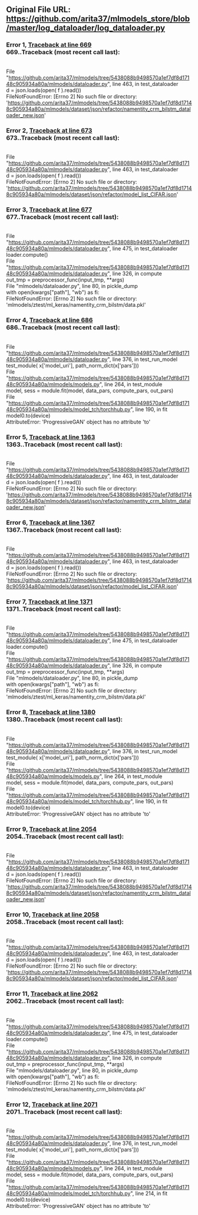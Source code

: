 ## Original File URL: https://github.com/arita37/mlmodels_store/blob/master/log_dataloader/log_dataloader.py


### Error 1, [Traceback at line 669](https://github.com/arita37/mlmodels_store/blob/master/log_dataloader/log_dataloader.py#L669)<br />669..Traceback (most recent call last):
<br />  File "https://github.com/arita37/mlmodels/tree/5438088b9498570a1ef7df8d17148c905934a80a/mlmodels/dataloader.py", line 463, in test_dataloader
<br />    d = json.loads(open( f ).read())
<br />FileNotFoundError: [Errno 2] No such file or directory: 'https://github.com/arita37/mlmodels/tree/5438088b9498570a1ef7df8d17148c905934a80a/mlmodels/dataset/json/refactor/namentity_crm_bilstm_dataloader_new.json'



### Error 2, [Traceback at line 673](https://github.com/arita37/mlmodels_store/blob/master/log_dataloader/log_dataloader.py#L673)<br />673..Traceback (most recent call last):
<br />  File "https://github.com/arita37/mlmodels/tree/5438088b9498570a1ef7df8d17148c905934a80a/mlmodels/dataloader.py", line 463, in test_dataloader
<br />    d = json.loads(open( f ).read())
<br />FileNotFoundError: [Errno 2] No such file or directory: 'https://github.com/arita37/mlmodels/tree/5438088b9498570a1ef7df8d17148c905934a80a/mlmodels/dataset/json/refactor/model_list_CIFAR.json'



### Error 3, [Traceback at line 677](https://github.com/arita37/mlmodels_store/blob/master/log_dataloader/log_dataloader.py#L677)<br />677..Traceback (most recent call last):
<br />  File "https://github.com/arita37/mlmodels/tree/5438088b9498570a1ef7df8d17148c905934a80a/mlmodels/dataloader.py", line 475, in test_dataloader
<br />    loader.compute()
<br />  File "https://github.com/arita37/mlmodels/tree/5438088b9498570a1ef7df8d17148c905934a80a/mlmodels/dataloader.py", line 326, in compute
<br />    out_tmp = preprocessor_func(input_tmp, **args)
<br />  File "mlmodels/dataloader.py", line 80, in pickle_dump
<br />    with open(kwargs["path"], "wb") as fi:
<br />FileNotFoundError: [Errno 2] No such file or directory: 'mlmodels/ztest/ml_keras/namentity_crm_bilstm/data.pkl'



### Error 4, [Traceback at line 686](https://github.com/arita37/mlmodels_store/blob/master/log_dataloader/log_dataloader.py#L686)<br />686..Traceback (most recent call last):
<br />  File "https://github.com/arita37/mlmodels/tree/5438088b9498570a1ef7df8d17148c905934a80a/mlmodels/dataloader.py", line 376, in test_run_model
<br />    test_module( x['model_uri'],  path_norm_dict(x['pars']))
<br />  File "https://github.com/arita37/mlmodels/tree/5438088b9498570a1ef7df8d17148c905934a80a/mlmodels/models.py", line 264, in test_module
<br />    model, sess = module.fit(model, data_pars, compute_pars, out_pars)
<br />  File "https://github.com/arita37/mlmodels/tree/5438088b9498570a1ef7df8d17148c905934a80a/mlmodels/model_tch/torchhub.py", line 190, in fit
<br />    model0.to(device)
<br />AttributeError: 'ProgressiveGAN' object has no attribute 'to'



### Error 5, [Traceback at line 1363](https://github.com/arita37/mlmodels_store/blob/master/log_dataloader/log_dataloader.py#L1363)<br />1363..Traceback (most recent call last):
<br />  File "https://github.com/arita37/mlmodels/tree/5438088b9498570a1ef7df8d17148c905934a80a/mlmodels/dataloader.py", line 463, in test_dataloader
<br />    d = json.loads(open( f ).read())
<br />FileNotFoundError: [Errno 2] No such file or directory: 'https://github.com/arita37/mlmodels/tree/5438088b9498570a1ef7df8d17148c905934a80a/mlmodels/dataset/json/refactor/namentity_crm_bilstm_dataloader_new.json'



### Error 6, [Traceback at line 1367](https://github.com/arita37/mlmodels_store/blob/master/log_dataloader/log_dataloader.py#L1367)<br />1367..Traceback (most recent call last):
<br />  File "https://github.com/arita37/mlmodels/tree/5438088b9498570a1ef7df8d17148c905934a80a/mlmodels/dataloader.py", line 463, in test_dataloader
<br />    d = json.loads(open( f ).read())
<br />FileNotFoundError: [Errno 2] No such file or directory: 'https://github.com/arita37/mlmodels/tree/5438088b9498570a1ef7df8d17148c905934a80a/mlmodels/dataset/json/refactor/model_list_CIFAR.json'



### Error 7, [Traceback at line 1371](https://github.com/arita37/mlmodels_store/blob/master/log_dataloader/log_dataloader.py#L1371)<br />1371..Traceback (most recent call last):
<br />  File "https://github.com/arita37/mlmodels/tree/5438088b9498570a1ef7df8d17148c905934a80a/mlmodels/dataloader.py", line 475, in test_dataloader
<br />    loader.compute()
<br />  File "https://github.com/arita37/mlmodels/tree/5438088b9498570a1ef7df8d17148c905934a80a/mlmodels/dataloader.py", line 326, in compute
<br />    out_tmp = preprocessor_func(input_tmp, **args)
<br />  File "mlmodels/dataloader.py", line 80, in pickle_dump
<br />    with open(kwargs["path"], "wb") as fi:
<br />FileNotFoundError: [Errno 2] No such file or directory: 'mlmodels/ztest/ml_keras/namentity_crm_bilstm/data.pkl'



### Error 8, [Traceback at line 1380](https://github.com/arita37/mlmodels_store/blob/master/log_dataloader/log_dataloader.py#L1380)<br />1380..Traceback (most recent call last):
<br />  File "https://github.com/arita37/mlmodels/tree/5438088b9498570a1ef7df8d17148c905934a80a/mlmodels/dataloader.py", line 376, in test_run_model
<br />    test_module( x['model_uri'],  path_norm_dict(x['pars']))
<br />  File "https://github.com/arita37/mlmodels/tree/5438088b9498570a1ef7df8d17148c905934a80a/mlmodels/models.py", line 264, in test_module
<br />    model, sess = module.fit(model, data_pars, compute_pars, out_pars)
<br />  File "https://github.com/arita37/mlmodels/tree/5438088b9498570a1ef7df8d17148c905934a80a/mlmodels/model_tch/torchhub.py", line 190, in fit
<br />    model0.to(device)
<br />AttributeError: 'ProgressiveGAN' object has no attribute 'to'



### Error 9, [Traceback at line 2054](https://github.com/arita37/mlmodels_store/blob/master/log_dataloader/log_dataloader.py#L2054)<br />2054..Traceback (most recent call last):
<br />  File "https://github.com/arita37/mlmodels/tree/5438088b9498570a1ef7df8d17148c905934a80a/mlmodels/dataloader.py", line 463, in test_dataloader
<br />    d = json.loads(open( f ).read())
<br />FileNotFoundError: [Errno 2] No such file or directory: 'https://github.com/arita37/mlmodels/tree/5438088b9498570a1ef7df8d17148c905934a80a/mlmodels/dataset/json/refactor/namentity_crm_bilstm_dataloader_new.json'



### Error 10, [Traceback at line 2058](https://github.com/arita37/mlmodels_store/blob/master/log_dataloader/log_dataloader.py#L2058)<br />2058..Traceback (most recent call last):
<br />  File "https://github.com/arita37/mlmodels/tree/5438088b9498570a1ef7df8d17148c905934a80a/mlmodels/dataloader.py", line 463, in test_dataloader
<br />    d = json.loads(open( f ).read())
<br />FileNotFoundError: [Errno 2] No such file or directory: 'https://github.com/arita37/mlmodels/tree/5438088b9498570a1ef7df8d17148c905934a80a/mlmodels/dataset/json/refactor/model_list_CIFAR.json'



### Error 11, [Traceback at line 2062](https://github.com/arita37/mlmodels_store/blob/master/log_dataloader/log_dataloader.py#L2062)<br />2062..Traceback (most recent call last):
<br />  File "https://github.com/arita37/mlmodels/tree/5438088b9498570a1ef7df8d17148c905934a80a/mlmodels/dataloader.py", line 475, in test_dataloader
<br />    loader.compute()
<br />  File "https://github.com/arita37/mlmodels/tree/5438088b9498570a1ef7df8d17148c905934a80a/mlmodels/dataloader.py", line 326, in compute
<br />    out_tmp = preprocessor_func(input_tmp, **args)
<br />  File "mlmodels/dataloader.py", line 80, in pickle_dump
<br />    with open(kwargs["path"], "wb") as fi:
<br />FileNotFoundError: [Errno 2] No such file or directory: 'mlmodels/ztest/ml_keras/namentity_crm_bilstm/data.pkl'



### Error 12, [Traceback at line 2071](https://github.com/arita37/mlmodels_store/blob/master/log_dataloader/log_dataloader.py#L2071)<br />2071..Traceback (most recent call last):
<br />  File "https://github.com/arita37/mlmodels/tree/5438088b9498570a1ef7df8d17148c905934a80a/mlmodels/dataloader.py", line 376, in test_run_model
<br />    test_module( x['model_uri'],  path_norm_dict(x['pars']))
<br />  File "https://github.com/arita37/mlmodels/tree/5438088b9498570a1ef7df8d17148c905934a80a/mlmodels/models.py", line 264, in test_module
<br />    model, sess = module.fit(model, data_pars, compute_pars, out_pars)
<br />  File "https://github.com/arita37/mlmodels/tree/5438088b9498570a1ef7df8d17148c905934a80a/mlmodels/model_tch/torchhub.py", line 214, in fit
<br />    model0.to(device)
<br />AttributeError: 'ProgressiveGAN' object has no attribute 'to'
